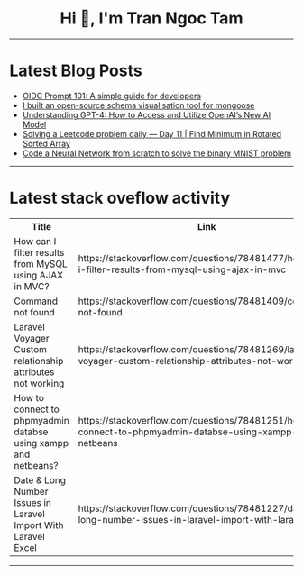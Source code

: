 <h1 align="center">Hi 👋, I'm Tran Ngoc Tam</h1>

---

# Latest Blog Posts 
<!-- BLOG-POST-LIST:START -->
- [OIDC Prompt 101: A simple guide for developers](https://dev.to/logto/oidc-prompt-101-a-simple-guide-for-developers-39b2)
- [I built an open-source schema visualisation tool for mongoose](https://dev.to/abdul_165bf98345e29aea8ef/i-built-an-open-source-schema-visualisation-tool-for-mongoose-44m9)
- [Understanding GPT-4: How to Access and Utilize OpenAI’s New AI Model](https://dev.to/satokenta/understanding-gpt-4-how-to-access-and-utilize-openais-new-ai-model-5991)
- [Solving a Leetcode problem daily — Day 11 | Find Minimum in Rotated Sorted Array](https://dev.to/subhradeep__saha/solving-a-leetcode-problem-daily-day-11-find-minimum-in-rotated-sorted-array-3f7g)
- [Code a Neural Network from scratch to solve the binary MNIST problem](https://dev.to/hoangng/code-a-neural-network-from-scratch-to-solve-the-binary-mnist-problem-k0e)
<!-- BLOG-POST-LIST:END -->

---

# Latest stack oveflow activity
<table>
  <tr><th>Title</th><th>Link</th></tr>
  <!-- STACKOVERFLOW:START --><tr><td>How can I filter results from MySQL using AJAX in MVC?</td><td>https://stackoverflow.com/questions/78481477/how-can-i-filter-results-from-mysql-using-ajax-in-mvc</td></tr><tr><td>Command not found</td><td>https://stackoverflow.com/questions/78481409/command-not-found</td></tr><tr><td>Laravel Voyager Custom relationship attributes not working</td><td>https://stackoverflow.com/questions/78481269/laravel-voyager-custom-relationship-attributes-not-working</td></tr><tr><td>How to connect to phpmyadmin databse using xampp and netbeans?</td><td>https://stackoverflow.com/questions/78481251/how-to-connect-to-phpmyadmin-databse-using-xampp-and-netbeans</td></tr><tr><td>Date &amp; Long Number Issues in Laravel Import With Laravel Excel</td><td>https://stackoverflow.com/questions/78481227/date-long-number-issues-in-laravel-import-with-laravel-excel</td></tr><!-- STACKOVERFLOW:END -->
</table>

---


